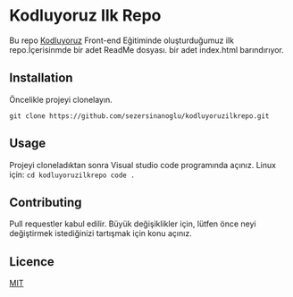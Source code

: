 # Kodluyoruz Ilk Repo

Bu repo [Kodluyoruz](https://www.kodluyoruz.org/) Front-end Eğitiminde oluşturduğumuz ilk repo.İçerisinmde bir adet ReadMe dosyası. bir adet index.html barındırıyor.

## Installation

Öncelikle projeyi clonelayın.

```
git clone https://github.com/sezersinanoglu/kodluyoruzilkrepo.git

```



## Usage

Projeyi cloneladıktan sonra Visual studio code programında açınız.
Linux için:
    ```
    cd kodluyoruzilkrepo
    code .
    ```

## Contributing

Pull requestler kabul edilir. Büyük değişiklikler için, lütfen önce neyi değiştirmek istediğinizi tartışmak için konu açınız.

## Licence

[MIT](https://github.com/sezersinanoglu/kodluyoruzilkrepo/blob/main/LICENSE)

